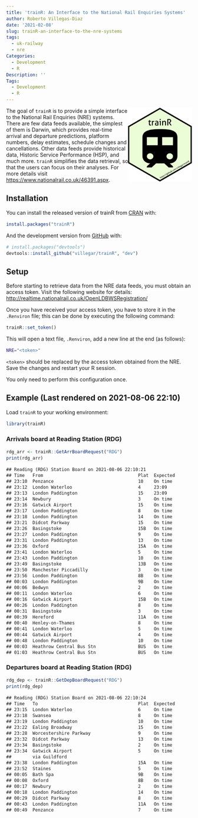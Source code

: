 ```yaml
---
title: 'trainR: An Interface to the National Rail Enquiries Systems'
author: Roberto Villegas-Diaz
date: '2021-02-08'
slug: trainR-an-interface-to-the-nre-systems
tags:
  - uk-railway
  - nre
Categories:
  - Development
  - R
Description: ''
Tags:
  - Development
  - R
---
```


<img src="https://raw.githubusercontent.com/villegar/trainR/main/inst/images/logo.png" alt="logo" align="right" height=200px/>

The goal of `trainR` is to provide a simple interface to the 
National Rail Enquiries (NRE) systems. There are few data feeds 
available, the simplest of them is Darwin, which provides real-time 
arrival and departure predictions, platform numbers, delay estimates, 
schedule changes and cancellations. Other data feeds provide historical 
data, Historic Service Performance (HSP), and much more. `trainR` 
simplifies the data retrieval, so that the users can focus on their 
analyses. For more details visit 
https://www.nationalrail.co.uk/46391.aspx.

## Installation

You can install the released version of trainR from [CRAN](https://CRAN.R-project.org) with:

``` r
install.packages("trainR")
```

And the development version from [GitHub](https://github.com/) with:

``` r
# install.packages("devtools")
devtools::install_github("villegar/trainR", "dev")
```

## Setup
Before starting to retrieve data from the NRE data feeds, you must obtain an access token. 
Visit the following website for details: http://realtime.nationalrail.co.uk/OpenLDBWSRegistration/

Once you have received your access token, you have to store it in the `.Renviron` file; this can be 
done by executing the following command:


```r
trainR::set_token()
```

This will open a text file, `.Renviron`, add a new line at the end (as follows):

```bash
NRE="<token>"
```

`<token>` should be replaced by the access token obtained from the NRE. Save the changes and restart 
your R session.

You only need to perform this configuration once.

## Example (Last rendered on 2021-08-06 22:10)

Load `trainR` to your working environment:

```r
library(trainR)
```

### Arrivals board at Reading Station (RDG)


```r
rdg_arr <- trainR::GetArrBoardRequest("RDG")
print(rdg_arr)
```

```
## Reading (RDG) Station Board on 2021-08-06 22:10:21
## Time   From                                    Plat  Expected
## 23:10  Penzance                                10    On time
## 23:12  London Waterloo                         4     23:09
## 23:13  London Paddington                       15    23:09
## 23:14  Newbury                                 3     On time
## 23:16  Gatwick Airport                         15    On time
## 23:17  London Paddington                       8     On time
## 23:18  London Paddington                       14    On time
## 23:21  Didcot Parkway                          15    On time
## 23:26  Basingstoke                             15B   On time
## 23:27  London Paddington                       9     On time
## 23:31  London Paddington                       13    On time
## 23:36  Oxford                                  15A   On time
## 23:41  London Waterloo                         5     On time
## 23:43  London Paddington                       10    On time
## 23:49  Basingstoke                             13B   On time
## 23:50  Manchester Piccadilly                   3     On time
## 23:56  London Paddington                       8B    On time
## 00:03  London Paddington                       9B    On time
## 00:06  Bedwyn                                  2     On time
## 00:11  London Waterloo                         6     On time
## 00:16  Gatwick Airport                         15B   On time
## 00:26  London Paddington                       8     On time
## 00:31  Basingstoke                             3     On time
## 00:39  Hereford                                11A   On time
## 00:40  Henley-on-Thames                        8     On time
## 00:41  London Waterloo                         5     On time
## 00:44  Gatwick Airport                         4     On time
## 00:48  London Paddington                       10    On time
## 00:03  Heathrow Central Bus Stn                BUS   On time
## 01:03  Heathrow Central Bus Stn                BUS   On time
```

### Departures board at Reading Station (RDG)


```r
rdg_dep <- trainR::GetDepBoardRequest("RDG")
print(rdg_dep)
```

```
## Reading (RDG) Station Board on 2021-08-06 22:10:24
## Time   To                                      Plat  Expected
## 23:15  London Waterloo                         6     On time
## 23:18  Swansea                                 8     On time
## 23:19  London Paddington                       10    On time
## 23:22  Ealing Broadway                         15    On time
## 23:28  Worcestershire Parkway                  9     On time
## 23:32  Didcot Parkway                          13    On time
## 23:34  Basingstoke                             2     On time
## 23:34  Gatwick Airport                         5     On time
##        via Guildford                           
## 23:38  London Paddington                       15A   On time
## 23:52  Staines                                 5     On time
## 00:05  Bath Spa                                9B    On time
## 00:08  Oxford                                  8B    On time
## 00:17  Newbury                                 2     On time
## 00:18  London Paddington                       14    On time
## 00:29  Didcot Parkway                          8     On time
## 00:43  London Paddington                       11A   On time
## 00:49  Penzance                                7     On time
```
